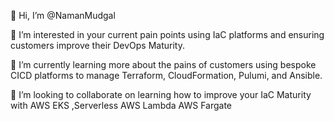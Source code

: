 👋 Hi, I’m @NamanMudgal

👀 I’m interested in your current pain points using IaC platforms and ensuring customers improve their DevOps Maturity.

🌱 I’m currently learning more about the pains of customers using bespoke CICD platforms to manage Terraform, CloudFormation, Pulumi, and Ansible.

💞️ I’m looking to collaborate on learning how to improve your IaC Maturity with AWS EKS ,Serverless AWS Lambda AWS Fargate


